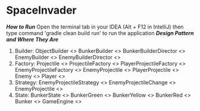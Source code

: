 # SpaceInvader
***How to Run***
Open the terminal tab in your IDEA (Alt + F12 in IntelliJ) then type command 'gradle clean build run' to run the application
***Design Pattern and Where They Are***
1. Builder:
   ObjectBuilder <<interface>>
   BunkerBuilder <<class>>
   BunkerBuilderDirector <<class>>
   EnemyBuilder <<class>>
   EnemyBuilderDirector <<class>>
2. Factory:
   Projectile <<interface>>
   ProjectileFactory <<inteface>>
   PlayerProjectileFactory <<class>>
   EnemyProjectileFactory <<class>>
   EnemyProjectile <<class>>
   PlayerProjectile <<class>>
   Enemy <<class>>
   Player <<class>>
3. Strategy:
   EnemyProjectileStrategy <<interface>>
   EnemyProjectileChange <<class>>
   EnemyProjectile <<class>>
4. State:
   BunkerState <<interface>>
   BunkerGreen <<class>>
   BunkerYellow <<class>>
   BunkerRed <<class>>
   Bunker <<class>>
   GameEngine <<class>>
